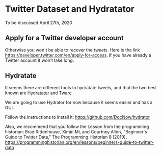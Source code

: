 # Twitter Dataset and Hydratator

To be discussed April 27th, 2020 

## Apply for a Twitter developer account

Otherwise you won't be able to recover the tweets. Here is the link <https://developer.twitter.com/en/apply-for-access>. If you have already a Twitter account it won't take long.

##

## Hydratate 

It seems there are different tools to hydratate tweets, and that the two best known are [Hydratator](https://github.com/DocNow/hydrator) and [Twarc](https://github.com/DocNow/twarc)

We are going to use Hydrator for now because it seems easier and has a GUI. 

Follow the instructions to install it: https://github.com/DocNow/hydrator 

Also, we recommend that you follow the Lesson from the programming historian: Brad Rittenhouse, Ximin Mi, and Courtney Allen, "Beginner's Guide to Twitter Data," The Programming Historian 8 (2019), <https://programminghistorian.org/en/lessons/beginners-guide-to-twitter-data> 


